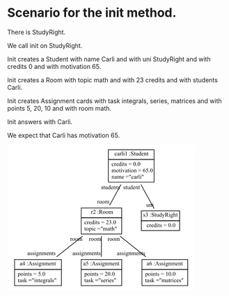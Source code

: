 
# Scenario for the init method.

There is StudyRight.

We call init on StudyRight.

Init creates a Student with name Carli and with uni StudyRight
and with credits 0 and with motivation 65.

Init creates a Room with topic math and with 23 credits
and with students Carli.

Init creates Assignment cards
with task integrals, series, matrices and
with points 5, 20, 10 and
with room math.

Init answers with Carli.

We expect that Carli has motivation 65.

![Carli](StudyRightInit.png)
